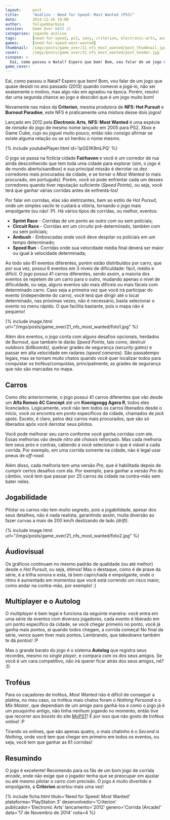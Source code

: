 ```yaml
---
layout:     post
title:      "Análise - Need for Speed: Most Wanted (PS3)"
date:       2014-12-26 19:00
author:     felipebbarbosa
session:    Game Over &#35 21
categories: jogando analise
tags:       [need-for-speed, ps3, sony, criterion, electronic-arts, analise, game-over]
games:      [need-for-speed-most-wanted]
thumbnail:  /imgs/posts/game_over/21_nfs_most_wanted/post_thumbnail.jpg
cover:      /imgs/posts/game_over/21_nfs_most_wanted/post_header.jpg
sinopse: >
  Eaí, como passou o Natal? Espero que bem! Bom, vou falar de um jogo que quase desisti no ano passado (2013) quando comecei a jogá-lo, não sei exatamente o motivo, mas algo não em agradou na época. Porém, resolvi dar uma segunda chance ao jogo e descobri que é um jogo muito bom!
game_cover:
---
```

Eaí, como passou o Natal? Espero que bem! Bom, vou falar de um jogo que quase desisti no ano passado (2013) quando comecei a jogá-lo, não sei exatamente o motivo, mas algo não em agradou na época. Porém, resolvi dar uma segunda chance ao jogo e descobri que é um jogo muito bom!

Novamente nas mãos da **Criterion**, mesma produtora de **NFS: Hot Pursuit** e **Burnout Paradise**, este NFS é praticamente uma mistura desse dois jogos!

Lançado em 2012 pela **Electronic Arts**, **NFS: Most Wanted** é uma espécie de *remake* do jogo de mesmo nome lançado em 2005 para PS2, Xbox e Game Cube, cujo eu joguei muito pouco, então não consigo afirmar se existe alguma relação ou se só herdou o nome mesmo.

{% include youtubePlayer.html id='IpGS1K9mLPQ' %}

O jogo se passa na fictícia cidade **Fairhaven** e você é um corredor de rua ainda desconhecido que tem toda uma cidade para explorar (sim, o jogo é de mundo aberto/sandbox) e sua principal missão é derrotar os dez corredores mais procurados da cidade, e se tornar o *Most Wanted* (o mais procurado, em português). Porém, você só pode enfrentar cada um desses corredores quando tiver reputação suficiente (*Speed Points*), ou seja, você terá que ganhar várias corridas antes de enfrentá-los!

Por falar em corridas, elas são eletrizantes, bem ao estilo de *Hot Pursuit*, onde um simples vacilo te custará a vitória, tornando o jogo mais empolgante (ou não! :P). Há vários tipos de corridas, ou melhor, eventos:

- **Sprint Race** - Corridas de um ponto ao outro com ou sem policiais;
- **Circuit Race** - Corridas em um circuito pré-determinado, também com ou sem policiais;
- **Ambush** - Emboscadas onde você deve despitar os policiais em um tempo determinado;
- **Speed Run** - Corridas onde sua velocidade média final deverá ser maior ou igual à velocidade determinada;

Ao todo são 61 eventos diferentes, porém estão distribuídos por carro, que por sua vez, possui 6 eventos em 3 níveis de dificuldade: fácil, médio e difícil. O jogo possui 41 carros diferentes, sendo assim, a maioria dos eventos se repetem de um carro para o outro, mudando apenas o nível de dificuldade, ou seja, alguns eventos são mais difíceis ou mais fáceis com determinado carro. Caso seja a primeira vez que você irá participar do evento (independente do carro), você terá que dirigir até o local determinado, nas próximas vezes, não é necessário, basta selecionar o evento no menu rápido. O que facilita bastante, pois o mapa não é pequeno! 

{% include image.html url="/imgs/posts/game_over/21_nfs_most_wanted/foto1.jpg" %}

Além dos eventos, o jogo conta com alguns desafios opcionais, herdados de Burnout, que também te darão *Speed Points*, tais como, destruir *outdoors* *(billboards)*, quebrar grades de segurança *(security gates)* e passar em alta velocidade em radares *(speed cameras)*. São passatempo legais, mas se tornam muito chatos quando você quer localizar todos para conquistar os troféus/conquistas, principalmente, as grades de segurança que não são marcadas no mapa.

## Carros

Como dito anteriormente, o jogo possui 41 carros diferentes que vão desde um **Alfa Romeo 4C Concept** até um **Koenigsegg Agera R**, todos eles licenciados. Logicamente, você não tem todos os carros liberados desde o início, você os encontra em ponto específicos da cidade, chamados de *jack spots*. Exceto, é claro, pelos dez carros mais procurados, que são só liberados após você derrotar seus pilotos.

Você pode melhorar seu carro conforme você ganha corridas com ele. Essas melhorias vão desde *nitro* até *chassis* reforçado. Mas cada melhoria tem seus prós e contras, cabendo a você selecionar o que é viável a cada corrida. Por exemplo, em uma corrida somente na cidade, não é legal usar pneus de *off-road*.

Além disso, cada melhoria tem uma versão *Pro*, que é habilitada depois de cumprir certos desafios com ela. Por exemplo, para ganhar a versão *Pro* do câmbio, você tem que passar por 25 carros da cidade na contra-mão sem bater neles.

## Jogabilidade

Pilotar os carros não tem muito segredo, pois a jogabilidade, apesar dos seus detalhes, não é nada realista, garantindo assim, muita diversão ao fazer curvas a mais de 200 km/h deslizando de lado *(drift)*.

{% include image.html url="/imgs/posts/game_over/21_nfs_most_wanted/foto2.jpg" %}

## Áudiovisual

Os gráficos continuam no mesmo padrão de qualidade (ou até melhor) desde o *Hot Pursuit*, ou seja, ótimos! Mas o destaque, como é de praxe da série, é a trilha sonora e esta, tá bem caprichada e empolgante, onde o ritmo é aumentado em momentos que você está correndo um risco maior, como andar na contra-mão, por exemplo! :)

## Multiplayer e o Autolog

O *multiplayer* é bem legal e funciona da seguinte maneira: você entra em uma série de eventos com diversos jogadores, cada evento é liberado em um ponto específico da cidade, se você chegar primeiro no ponto, você já ganha mais pontos, aí quando todos chegam, a corrida começa! No final da série, vence quem tiver mais pontos. Lembrando, que *takedowns* também te dá pontos! :P

Mas o grande barato do jogo é o sistema **Autolog** que registra seus recordes, mesmo no *single player*, e compara com os dos seus amigos. Se você é um cara competitivo, não irá querer ficar atrás dos seus amigos, né? :D

## Troféus

Para os caçadores de troféus, *Most Wanted* não é difícil de conseguir a platina, no meu caso, os troféus mais chatos foram o *Nothing Personal* e o *Mix Master*, que dependiam de um amigo para ganhá-los e como o jogo já é um pouquinho antigo, não tinha nenhum jogando no momento, então tive que recorrer aos *boosts* do site [MyPST](http://www.mypst.com.br)! É por isso que não gosto de troféus online! :P

Tirando os onlines, que são apenas quatro, o mais chatinho é o *Second is Nothing*, onde você tem que chegar em primeiro em todos os eventos, ou seja, você tem que ganhar as 61 corridas!

## Resumindo

O jogo é excelente! Recomendo para os fãs de um bom jogo de corrida *arcade*, onde não exige que o jogador tenha que se preocupar em ajustar ou até mesmo pilotar o carro com precisão. O jogo é muito divertido e empolgante, a **Criterion** acertou mais uma vez!

{% include ficha.html
  titulo='Need for Speed: Most Wanted'
  plataforma='PlayStation 3'
  desenvolvedor='Criterion'
  publicador='Electronic Arts'
  lancamento='2012'
  genero='Corrida (Arcade)'
  data='17 de Novembro de 2014'
  nota=4 %}
